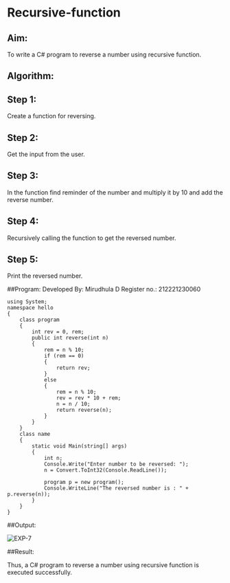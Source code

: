 # Recursive-function

## Aim:
To write a C# program to reverse a number using recursive function.

## Algorithm:

## Step 1:
Create a function for reversing.

## Step 2:
Get the input from the user.

## Step 3:
In the function find reminder of the number and multiply it by 10 and add the reverse number.

## Step 4:
Recursively calling the function to get the reversed number.

## Step 5:
Print the reversed number.

##Program:
Developed By: Mirudhula D
Register no.: 212221230060

```
using System;
namespace hello
{
    class program
    {
        int rev = 0, rem;
        public int reverse(int n)
        {
            rem = n % 10;
            if (rem == 0)
            {
                return rev;
            }
            else
            {
                rem = n % 10;
                rev = rev * 10 + rem;
                n = n / 10;
                return reverse(n);
            }
        }
    }
    class name
    {
        static void Main(string[] args)
        {
            int n;
            Console.Write("Enter number to be reversed: ");
            n = Convert.ToInt32(Console.ReadLine());

            program p = new program();
            Console.WriteLine("The reversed number is : " + p.reverse(n));
        }
    }
}
```

##Output:

![EXP-7](https://github.com/MIRUDHULA-DHANARAJ/Recursive-function/assets/94828147/9d723327-bd46-4ca5-819f-1d3a5fcd82f8)


##Result:


Thus, a C# program to reverse a number using recursive function is executed successfully.
